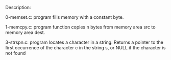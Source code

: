Description:

0-memset.c: program fills memory with a constant byte.

1-memcpy.c: program function copies n bytes from memory area src to memory area dest.

3-strspn.c: program locates a character in a string. Returns a pointer to the first occurrence of the character c in the string s, or NULL if the character is not found

